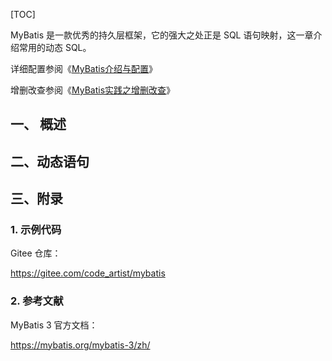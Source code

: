 [TOC]

MyBatis 是一款优秀的持久层框架，它的强大之处正是 SQL 语句映射，这一章介绍常用的动态 SQL。

详细配置参阅《[MyBatis介绍与配置](https://mp.weixin.qq.com/s/pcCrXLC47GoHmGUM52dLpQ)》

增删改查参阅《[MyBatis实践之增删改查](https://mp.weixin.qq.com/s/rfKcEaNa8A-FxOIDNTvYjA)》

## 一、 概述



## 二、动态语句



## 三、附录

### 1. 示例代码

Gitee 仓库：

<https://gitee.com/code_artist/mybatis>

### 2. 参考文献

MyBatis 3 官方文档：

<https://mybatis.org/mybatis-3/zh/>